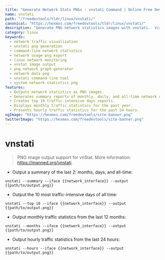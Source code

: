 ```yaml
---
title: "Generate Network Stats PNGs - vnstati Command | Online Free DevTools by Hexmos"
name: vnstati
path: "/freedevtools/tldr/linux/vnstati/"
canonical: "https://hexmos.com/freedevtools/tldr/linux/vnstati/"
description: "Generate PNG network statistics images with vnstati.  Visualize your network traffic data easily with this command-line tool. Free online tool, no registration required."
category: linux
keywords:
  - network traffic visualization
  - vnstati png generation
  - command-line network statistics
  - network usage png export
  - linux network monitoring
  - vnstat image output
  - png network graph generator
  - network data png
  - vnstati command-line tool
  - system network statistics png
features:
  - Outputs network statistics as PNG images.
  - Generates summary reports of monthly, daily, and all-time network usage.
  - Creates top 10 traffic-intensive days reports.
  - Displays monthly traffic statistics for the past year.
  - Presents hourly traffic statistics for the past 24 hours.
ogImage: "https://hexmos.com/freedevtools/site-banner.png"
twitterImage: "https://hexmos.com/freedevtools/site-banner.png"
---
```


# vnstati

> PNG image output support for vnStat.
> More information: <https://manned.org/vnstati>.

- Output a summary of the last 2: months, days, and all-time:

`vnstati --summary --iface {{network_interface}} --output {{path/to/output.png}}`

- Output the 10 most traffic-intensive days of all time:

`vnstati --top 10 --iface {{network_interface}} --output {{path/to/output.png}}`

- Output monthly traffic statistics from the last 12 months:

`vnstati --months --iface {{network_interface}} --output {{path/to/output.png}}`

- Output hourly traffic statistics from the last 24 hours:

`vnstati --hours --iface {{network_interface}} --output {{path/to/output.png}}`
